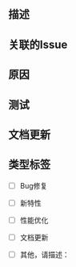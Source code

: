 ## 描述
<!--在这里详细描述你的改动，包括改动的原因和所采取的方法。-->

## 关联的Issue
<!-- 如果这个PR是为了解决特定的Issue，请在这里提供Issue链接。例如：关联Issue #123-->

## 原因
<!--说明此次改动的目的、解决的问题等，应与类型标签匹配 -->

## 测试
<!--描述进行了哪些测试来验证你的改动。包括但不限于二级冒烟、算子泛化等。-->

## 文档更新
<!--如果这个PR包含文档的更新，请在这里指出。例如：更新了README.md文件。-->

## 类型标签
<!--  [x] 表示选中 -->
- [ ] Bug修复
- [ ] 新特性
- [ ] 性能优化
- [ ] 文档更新
- [ ] 其他，请描述：



